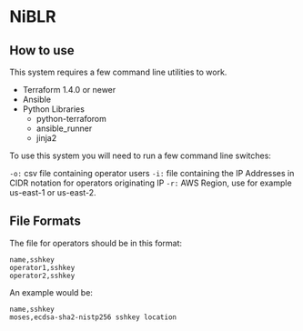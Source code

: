 # NiBLR

## How to use 

This system requires a few command line utilities to work.

- Terraform 1.4.0 or newer
- Ansible
- Python Libraries
  - python-terraforom
  - ansible_runner
  - jinja2

To use this system you will need to run a few command line switches:

`-o:` csv file containing operator users
`-i:` file containing the IP Addresses in CIDR notation for operators originating IP
`-r:` AWS Region, use for example us-east-1 or us-east-2.

## File Formats

The file for operators should be in this format:

```
name,sshkey
operator1,sshkey
operator2,sshkey
```

An example would be:

```
name,sshkey
moses,ecdsa-sha2-nistp256 sshkey location
```
